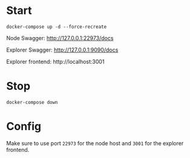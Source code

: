 # Start

```
docker-compose up -d --force-recreate
```

Node Swagger: http://127.0.0.1:22973/docs

Explorer Swagger: http://127.0.0.1:9090/docs

Explorer frontend: http://localhost:3001

# Stop

```
docker-compose down
```

# Config

Make sure to use port `22973` for the node host and `3001` for the explorer frontend.
